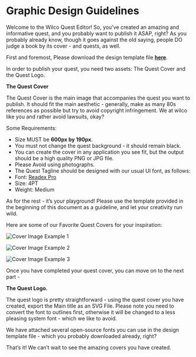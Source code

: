 # Graphic Design Guidelines

Welcome to the Wilco Quest Editor! So, you’ve created an amazing and informative quest, and you probably want to publish it ASAP, right? As you probably already know, though it goes against the old saying, people DO judge a book by its cover - and quests, as well.

First and foremost, Please download the design template file **[here](https://drive.google.com/open?id=1ycfW7W0_oIvrVPbN3l_rb26AWL9i1VqR&authuser=noa.plashkes%40wilcohq.com&usp=drive_fs)**.

In order to publish your quest, you need two assets: The Quest Cover and the Quest Logo.

**The Quest Cover**

The Quest Cover is the main image that accompanies the quest you want to publish. It should fit the main aesthetic - generally, make as many 80s references as possible but try to avoid copyright infringement. We at wilco like you and rather avoid lawsuits, okay?

Some Requirements:

- Size MUST be **600px by 190px**.
- You must not change the quest background - it should remain black.
- You can create the cover in any application you see fit, but the output should be a high quality PNG or JPG file.
- Please Avoid using photographs.
- The Quest Tagline should be designed with our usual UI font, as follows:
- Font: [Readex Pro](https://fonts.google.com/specimen/Readex+Pro?query=readex)
- Size: 4PT
- Weight: Medium

As for the rest - it’s your playground! Please use the template provided in the beginning of this document as a guideline, and let your creativity run wild.

Here are some of our Favorite Quest Covers for your inspiration:

![Cover Image Example 1](https://lh4.googleusercontent.com/xPc5DXW4podGXvGaeTHtivPx8c86LswmS8xwtvJtQKlcFhJaPCBRIlSuEpae8xNoYXhQaYf_Nl056v-vOEAgN207o_YOqL1MaZrqdbofTk9abW5TDzsd-eTXwpQEYyE-t_7iIIj_RbwR5qJFsQiFqRL_DEULh3eUKWZw8echFi0_y9bdTun-3NMeIg)

![Cover Image Example 2](https://lh6.googleusercontent.com/X-q0u2fIgc6vWBKnKgwj2GP_6DjLZt7k2Venb-nFsPGQIri-4U2p7ePqRAawGs2Lncfqs4nUpYfwpthb3Ao-hZgJeyzUJHOVcJazARRdrX1FhEwMGymvaJZEoY2y5sqqH49fKTZ5Jl1v3KGUUGxmWzx8hUQoh_jeYZ-kYUWWAHsBkj7kF9fO9qLYmg)

![Cover Image Example 3](https://lh3.googleusercontent.com/4puMBYGFaH_3aQa0dvlBswGG2W91g-CF3qm12FOE7GH2aSd0BOeAMdAjwLGNypLZDGu1K-_102zef7QFJJfpvEmTNBDy4ToxMyLbBfr9Svdn1i3-qqt9abCwscR4fsF7trCElWBzWsmTXIVv7DSWxD88UwhDTtwplTYjCTmRbXR2xsMzwEULWD_7_g)

Once you have completed your quest cover, you can move on to the next part -

**The Quest Logo.**

The quest logo is pretty straightforward - using the quest cover you have created, export the Main title as an SVG File. Please note you need to convert the font to outlines first, otherwise it will be changed to a less pleasing system font - which we like to avoid.

We have attached several open-source fonts you can use in the design template file - which you probably downloaded already, right?

That’s it! We can’t wait to see the amazing covers you have created.
